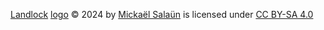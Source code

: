 [Landlock](https://landlock.io) [logo](https://github.com/landlock-lsm/landlock-logo) © 2024 by [Mickaël Salaün](https://digikod.net) is licensed under [CC BY-SA 4.0](https://creativecommons.org/licenses/by-sa/4.0/)
